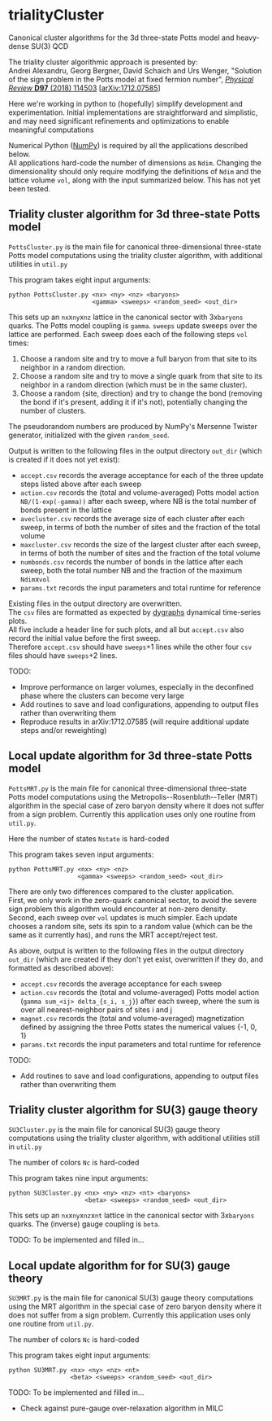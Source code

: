# trialityCluster

Canonical cluster algorithms for the 3d three-state Potts model and heavy-dense SU(3) QCD

The triality cluster algorithmic approach is presented by:\
Andrei Alexandru, Georg Bergner, David Schaich and Urs Wenger, "Solution of the sign problem in the Potts model at fixed fermion number", [*Physical Review* **D97** (2018) 114503](http://doi.org/10.1103/PhysRevD.97.114503) [[arXiv:1712.07585](https://arxiv.org/abs/1712.07585)]

Here we're working in python to (hopefully) simplify development and experimentation.
Initial implementations are straightforward and simplistic, and may need significant refinements and optimizations to enable meaningful computations

Numerical Python ([NumPy](https://github.com/numpy/numpy)) is required by all the applications described below.\
All applications hard-code the number of dimensions as `Ndim`.  Changing the dimensionality should only require modifying the definitions of `Ndim` and the lattice volume `vol`, along with the input summarized below.  This has not yet been tested.

## Triality cluster algorithm for 3d three-state Potts model

`PottsCluster.py` is the main file for canonical three-dimensional three-state Potts model computations using the triality cluster algorithm, with additional utilities in `util.py`

This program takes eight input arguments:
```
python PottsCluster.py <nx> <ny> <nz> <baryons>
                       <gamma> <sweeps> <random_seed> <out_dir>
```

This sets up an `nx`x`ny`x`nz` lattice in the canonical sector with 3x`baryons` quarks.
The Potts model coupling is `gamma`.
`sweeps` update sweeps over the lattice are performed.
Each sweep does each of the following steps  `vol` times:
1. Choose a random site and try to move a full baryon from that site to its neighbor in a random direction.
2. Choose a random site and try to move a single quark from that site to its neighbor in a random direction (which must be in the same cluster).
3. Choose a random {site, direction} and try to change the bond (removing the bond if it's present, adding it if it's not), potentially changing the number of clusters.

The pseudorandom numbers are produced by NumPy's Mersenne Twister generator, initialized with the given `random_seed`.

Output is written to the following files in the output directory `out_dir` (which is created if it does not yet exist):
* `accept.csv` records the average acceptance for each of the three update steps listed above after each sweep
* `action.csv` records the (total and volume-averaged) Potts model action `NB/(1-exp(-gamma))` after each sweep, where NB is the total number of bonds present in the lattice
* `avecluster.csv` records the average size of each cluster after each sweep, in terms of both the number of sites and the fraction of the total volume
* `maxcluster.csv` records the size of the largest cluster after each sweep, in terms of both the number of sites and the fraction of the total volume
* `numbonds.csv` records the number of bonds in the lattice after each sweep, both the total number NB and the fraction of the maximum `Ndim`x`vol`
* `params.txt` records the input parameters and total runtime for reference

Existing files in the output directory are overwritten.\
The `csv` files are formatted as expected by [dygraphs](http://dygraphs.com) dynamical time-series plots.\
All five include a header line for such plots, and all but `accept.csv` also record the initial value before the first sweep.\
Therefore `accept.csv` should have `sweeps`+1 lines while the other four `csv` files should have `sweeps`+2 lines.

TODO:
* Improve performance on larger volumes, especially in the deconfined phase where the clusters can become very large
* Add routines to save and load configurations, appending to output files rather than overwriting them
* Reproduce results in arXiv:1712.07585 (will require additional update steps and/or reweighting)

## Local update algorithm for 3d three-state Potts model

`PottsMRT.py` is the main file for canonical three-dimensional three-state Potts model computations using the Metropolis--Rosenbluth--Teller (MRT) algorithm in the special case of zero baryon density where it does not suffer from a sign problem.  Currently this application uses only one routine from `util.py`.

Here the number of states `Nstate` is hard-coded

This program takes seven input arguments:
```
python PottsMRT.py <nx> <ny> <nz>
                   <gamma> <sweeps> <random_seed> <out_dir>
```

There are only two differences compared to the cluster application.\
First, we only work in the zero-quark canonical sector, to avoid the severe sign problem this algorithm would encounter at non-zero density.\
Second, each sweep over `vol` updates is much simpler.  Each update chooses a random site, sets its spin to a random value (which can be the same as it currently has), and runs the MRT accept/reject test.

As above, output is written to the following files in the output directory `out_dir` (which are created if they don't yet exist, overwritten if they do, and formatted as described above):
* `accept.csv` records the average acceptance for each sweep
* `action.csv` records the (total and volume-averaged) Potts model action (`gamma sum_<ij> delta_{s_i, s_j}`) after each sweep, where the sum is over all nearest-neighbor pairs of sites i and j
* `magnet.csv` records the (total and volume-averaged) magnetization defined by assigning the three Potts states the numerical values {-1, 0, 1}
* `params.txt` records the input parameters and total runtime for reference

TODO:
* Add routines to save and load configurations, appending to output files rather than overwriting them

## Triality cluster algorithm for SU(3) gauge theory

`SU3Cluster.py` is the main file for canonical SU(3) gauge theory computations using the triality cluster algorithm, with additional utilities still in `util.py`

The number of colors `Nc` is hard-coded

This program takes nine input arguments:
```
python SU3Cluster.py <nx> <ny> <nz> <nt> <baryons>
                     <beta> <sweeps> <random_seed> <out_dir>
```

This sets up an `nx`x`ny`x`nz`x`nt` lattice in the canonical sector with 3x`baryons` quarks.
The (inverse) gauge coupling is `beta`.

TODO: To be implemented and filled in...

## Local update algorithm for for SU(3) gauge theory

`SU3MRT.py` is the main file for canonical SU(3) gauge theory computations using the MRT algorithm in the special case of zero baryon density where it does not suffer from a sign problem.  Currently this application uses only one routine from `util.py`.

The number of colors `Nc` is hard-coded

This program takes eight input arguments:
```
python SU3MRT.py <nx> <ny> <nz> <nt>
                 <beta> <sweeps> <random_seed> <out_dir>
```

TODO: To be implemented and filled in...
* Check against pure-gauge over-relaxation algorithm in MILC
